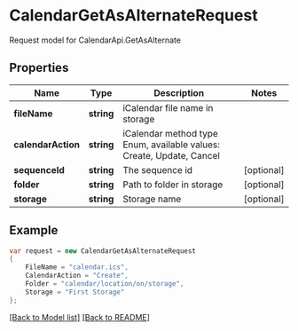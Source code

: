 
# CalendarGetAsAlternateRequest

Request model for CalendarApi.GetAsAlternate

## Properties

Name | Type | Description  | Notes
------------- | ------------- | ------------- | -------------
**fileName** |**string**|iCalendar file name in storage |
**calendarAction** |**string**|iCalendar method type Enum, available values: Create, Update, Cancel |
**sequenceId** |**string**|The sequence id |[optional] 
**folder** |**string**|Path to folder in storage |[optional] 
**storage** |**string**|Storage name |[optional] 

## Example
```csharp
var request = new CalendarGetAsAlternateRequest
{ 
    FileName = "calendar.ics",
    CalendarAction = "Create",
    Folder = "calendar/location/on/storage",
    Storage = "First Storage"
};
```

[[Back to Model list]](Models.md) [[Back to README]](README.md)
